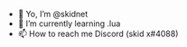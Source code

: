 - 👋 Yo, I’m @skidnet
- 🌱 I’m currently learning .lua
- 📫 How to reach me Discord (skid x#4088)

<!---
skidnet/skidnet is a ✨ special ✨ repository because its `README.md` (this file) appears on your GitHub profile.
You can click the Preview link to take a look at your changes.
--->
